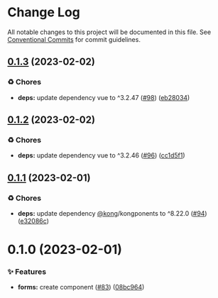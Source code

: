 # Change Log

All notable changes to this project will be documented in this file.
See [Conventional Commits](https://conventionalcommits.org) for commit guidelines.

## [0.1.3](https://github.com/Kong/public-ui-components/compare/@kong-ui-public/forms@0.1.2...@kong-ui-public/forms@0.1.3) (2023-02-02)


### ♻️ Chores

* **deps:** update dependency vue to ^3.2.47 ([#98](https://github.com/Kong/public-ui-components/issues/98)) ([eb28034](https://github.com/Kong/public-ui-components/commit/eb28034b5707b1000762038e7218c305b53c831c))





## [0.1.2](https://github.com/Kong/public-ui-components/compare/@kong-ui-public/forms@0.1.1...@kong-ui-public/forms@0.1.2) (2023-02-02)


### ♻️ Chores

* **deps:** update dependency vue to ^3.2.46 ([#96](https://github.com/Kong/public-ui-components/issues/96)) ([cc1d5f1](https://github.com/Kong/public-ui-components/commit/cc1d5f16228d5ea6b81222c67aca8e7d33db9d4c))





## [0.1.1](https://github.com/Kong/public-ui-components/compare/@kong-ui-public/forms@0.1.0...@kong-ui-public/forms@0.1.1) (2023-02-01)


### ♻️ Chores

* **deps:** update dependency [@kong](https://github.com/kong)/kongponents to ^8.22.0 ([#94](https://github.com/Kong/public-ui-components/issues/94)) ([e32086c](https://github.com/Kong/public-ui-components/commit/e32086c30d479a6808f1fce424263bec6a95ded6))





# 0.1.0 (2023-02-01)


### ✨ Features

* **forms:** create component ([#83](https://github.com/Kong/public-ui-components/issues/83)) ([08bc964](https://github.com/Kong/public-ui-components/commit/08bc964d1a9f75ff535827cf5dfa83459a71d03f))
